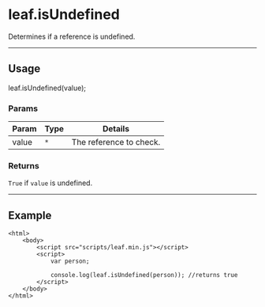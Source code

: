 # leaf.isUndefined

Determines if a reference is undefined.

----------------------------------------------------------------------

## Usage

leaf.isUndefined(value);

### Params

| Param           | Type          | Details                          |
| --------------- | ------------- | -------------------------------- |
| value           | `*`           | The reference to check.          |

### Returns

`True` if `value` is undefined.

----------------------------------------------------------------------

## Example

	<html>	
		<body>
			<script src="scripts/leaf.min.js"></script>
			<script>	
				var person;

				console.log(leaf.isUndefined(person)); //returns true
			</script>
		</body>
	</html>	
